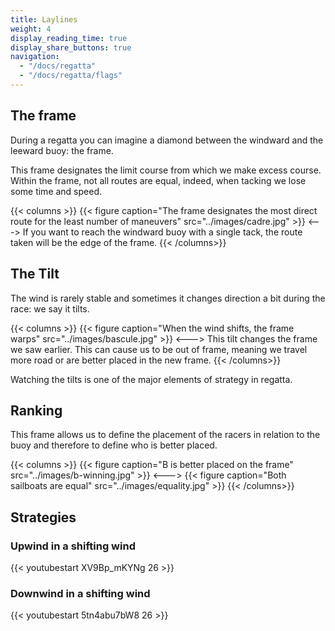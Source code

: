 ```yaml
---
title: Laylines
weight: 4
display_reading_time: true
display_share_buttons: true
navigation:
  - "/docs/regatta"
  - "/docs/regatta/flags"
---
```

## The frame
During a regatta you can imagine a diamond between the windward and the leeward buoy: the frame.

This frame designates the limit course from which we make excess course. Within the frame, not all routes are equal, indeed, when tacking we lose some time and speed.

{{< columns >}}
{{< figure caption="The frame designates the most direct route for the least number of maneuvers" src="../images/cadre.jpg" >}}
<--->
If you want to reach the windward buoy with a single tack, the route taken will be the edge of the frame.
{{< /columns>}}

## The Tilt

The wind is rarely stable and sometimes it changes direction a bit during the race: we say it tilts.

{{< columns >}}
{{< figure caption="When the wind shifts, the frame warps" src="../images/bascule.jpg" >}}
<--->
This tilt changes the frame we saw earlier. This can cause us to be out of frame, meaning we travel more road or are better placed in the new frame.
{{< /columns>}}

Watching the tilts is one of the major elements of strategy in regatta.

## Ranking

This frame allows us to define the placement of the racers in relation to the buoy and therefore to define who is better placed.

{{< columns >}}
{{< figure caption="B is better placed on the frame" src="../images/b-winning.jpg" >}}
<--->
{{< figure caption="Both sailboats are equal" src="../images/equality.jpg" >}}
{{< /columns>}}

## Strategies
### Upwind in a shifting wind

{{< youtubestart XV9Bp_mKYNg 26 >}}

### Downwind in a shifting wind

{{< youtubestart 5tn4abu7bW8 26 >}}